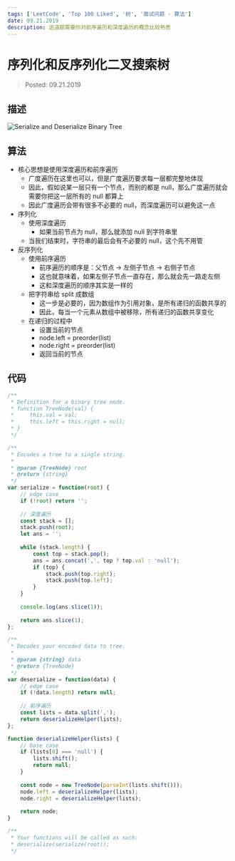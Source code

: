 ```yaml
---
tags: ['LeetCode', 'Top 100 Liked', '树', '面试问题 - 算法']
date: 09.21.2019
description: 这道题需要你对前序遍历和深度遍历的概念比较熟悉
---
```


# 序列化和反序列化二叉搜索树

> Posted: 09.21.2019

<Tag />

## 描述

![Serialize and Deserialize Binary Tree](/serializeBST.png)

## 算法

- 核心思想是使用深度遍历和前序遍历
  - 广度遍历在这里也可以，但是广度遍历要求每一层都完整地体现
  - 因此，假如说某一层只有一个节点，而别的都是 null，那么广度遍历就会需要你把这一层所有的 null 都算上
  - 因此广度遍历会带有很多不必要的 null，而深度遍历可以避免这一点
- 序列化
  - 使用深度遍历
    - 如果当前节点为 null，那么就添加 null 到字符串里
  - 当我们结束时，字符串的最后会有不必要的 null，这个先不用管
- 反序列化
  - 使用前序遍历
    - 前序遍历的顺序是：父节点 -> 左侧子节点 -> 右侧子节点
    - 这也就意味着，如果左侧子节点一直存在，那么就会先一路走左侧
    - 这和深度遍历的顺序其实是一样的
  - 把字符串给 split 成数组
    - 这一步是必要的，因为数组作为引用对象，是所有递归的函数共享的
    - 因此，每当一个元素从数组中被移除，所有递归的函数共享变化
  - 在递归的过程中
    - 设置当前的节点
    - node.left = preorder(list)
    - node.right = preorder(list)
    - 返回当前的节点


## 代码

```javascript
/**
 * Definition for a binary tree node.
 * function TreeNode(val) {
 *     this.val = val;
 *     this.left = this.right = null;
 * }
 */

/**
 * Encodes a tree to a single string.
 *
 * @param {TreeNode} root
 * @return {string}
 */
var serialize = function(root) {
    // edge case
    if (!root) return '';
    
    // 深度遍历
    const stack = [];
    stack.push(root);
    let ans = '';
    
    while (stack.length) {
        const top = stack.pop();
        ans = ans.concat(',', top ? top.val : 'null');
        if (top) {
            stack.push(top.right);
            stack.push(top.left);
        }
    }
    
    console.log(ans.slice(1));
    
    return ans.slice(1);
};

/**
 * Decodes your encoded data to tree.
 *
 * @param {string} data
 * @return {TreeNode}
 */
var deserialize = function(data) {
    // edge case
    if (!data.length) return null;
    
    // 前序遍历
    const lists = data.split(',');
    return deserializeHelper(lists);
};

function deserializeHelper(lists) {
    // base case
    if (lists[0] === 'null') {
        lists.shift();
        return null;
    }
    
    const node = new TreeNode(parseInt(lists.shift()));
    node.left = deserializeHelper(lists);
    node.right = deserializeHelper(lists);
    
    return node;
}

/**
 * Your functions will be called as such:
 * deserialize(serialize(root));
 */
```

<Disqus />
